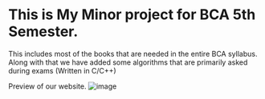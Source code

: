 # This is My Minor project for BCA 5th Semester.
This includes most of the books that are needed in the entire BCA syllabus. Along with that we have added some algorithms that are primarily asked during exams (Written in C/C++)

Preview of our website.
![image](https://github.com/Montu-Gohain/5th-Sem_Minor-Project/assets/76866991/0f3fba4c-4633-41fe-bc22-cc3f28e15d7a)
